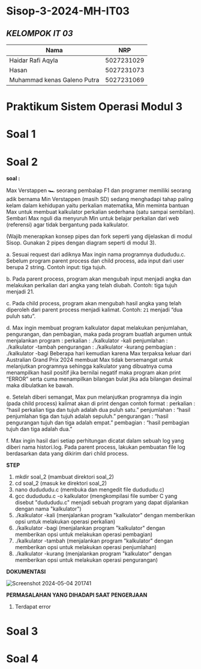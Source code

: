 # Sisop-3-2024-MH-IT03

## ***KELOMPOK IT 03***
| Nama      | NRP         |
  |-----------|-------------|
  | Haidar Rafi Aqyla | 5027231029   |
  | Hasan | 5027231073  |  
  | Muhammad kenas Galeno Putra  | 5027231069  |

# Praktikum Sistem Operasi Modul 3


# Soal 1
# Soal 2

**soal :**

Max Verstappen 🏎️ seorang pembalap F1 dan programer memiliki seorang adik bernama Min Verstappen (masih SD) sedang menghadapi tahap paling kelam dalam kehidupan yaitu perkalian matematika, Min meminta bantuan Max untuk membuat kalkulator perkalian sederhana (satu sampai sembilan). Sembari Max nguli dia menyuruh Min untuk belajar perkalian dari web (referensi) agar tidak bergantung pada kalkulator.

(Wajib menerapkan konsep pipes dan fork seperti yang dijelaskan di modul Sisop. Gunakan 2 pipes dengan diagram seperti di modul 3).

a. Sesuai request dari adiknya Max ingin nama programnya dudududu.c. Sebelum program parent process dan child process, ada input dari user berupa 2 string. Contoh input: tiga tujuh. 

b. Pada parent process, program akan mengubah input menjadi angka dan melakukan perkalian dari angka yang telah diubah. Contoh: tiga tujuh menjadi 21. 

c. Pada child process, program akan mengubah hasil angka yang telah diperoleh dari parent process menjadi kalimat. Contoh: `21` menjadi “dua puluh satu”.

d. Max ingin membuat program kalkulator dapat melakukan penjumlahan, pengurangan, dan pembagian, maka pada program buatlah argumen untuk menjalankan program : 
    perkalian	: ./kalkulator -kali
    penjumlahan	: ./kalkulator -tambah
    pengurangan	: ./kalkulator -kurang
    pembagian	: ./kalkulator -bagi
  Beberapa hari kemudian karena Max terpaksa keluar dari Australian Grand Prix 2024 membuat Max tidak bersemangat untuk melanjutkan programnya sehingga kalkulator yang dibuatnya cuma menampilkan hasil positif jika bernilai negatif maka          program akan print “ERROR” serta cuma menampilkan bilangan bulat jika ada bilangan desimal maka dibulatkan ke bawah.
  
e. Setelah diberi semangat, Max pun melanjutkan programnya dia ingin (pada child process) kalimat akan di print dengan contoh format : 
    perkalian	: “hasil perkalian tiga dan tujuh adalah dua puluh satu.”
    penjumlahan	: “hasil penjumlahan tiga dan tujuh adalah sepuluh.”
    pengurangan	: “hasil pengurangan tujuh dan tiga adalah empat.”
    pembagian	: “hasil pembagian tujuh dan tiga adalah dua.”
    
f. Max ingin hasil dari setiap perhitungan dicatat dalam sebuah log yang diberi nama histori.log. Pada parent process, lakukan pembuatan file log berdasarkan data yang dikirim dari child process. 

**STEP**

1. mkdir soal_2 (mambuat direktori soal_2)
2. cd soal_2 (masuk ke direktori soal_2)
3. nano dudududu.c (membuka dan mengedit file dudududu.c)
4.  gcc dudududu.c -o kalkulator (mengkompilasi file sumber C yang disebut "dudududu.c" menjadi sebuah program yang dapat dijalankan dengan nama "kalkulator")
5.  ./kalkulator -kali (menjalankan program "kalkulator" dengan memberikan opsi untuk melakukan operasi perkalian)
6.  ./kalkulator -bagi (menjalankan program "kalkulator" dengan memberikan opsi untuk melakukan operasi pembagian)
7.  ./kalkulator -tambah (menjalankan program "kalkulator" dengan memberikan opsi untuk melakukan operasi penjumlahan)
8.  ./kalkulator -kurang (menjalankan program "kalkulator" dengan memberikan opsi untuk melakukan operasi pengurangan)

**DOKUMENTASI**

![Screenshot 2024-05-04 201741](https://github.com/haidarRA/Sisop-3-2024-MH-IT03/assets/150374973/fa53e177-8667-4acf-9268-dceb40f55fcd)



**PERMASALAHAN YANG DIHADAPI SAAT PENGERJAAN**

1. Terdapat error

# Soal 3
# Soal 4

